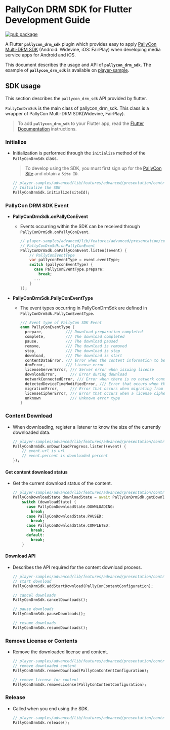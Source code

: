 # **PallyCon DRM SDK** for Flutter Development Guide


[![pub package](https://img.shields.io/badge/puv-1.2.0-orange)](https://pub.dartlang.org/packages/)

A Flutter **`pallycon_drm_sdk`** plugin which provides easy to apply [PallyCon Multi-DRM SDK][1] (Android: Widevine, iOS: FairPlay) when developing media service apps for Android and iOS. 

This document describes the usage and API of **`pallycon_drm_sdk`**.
The example of **`pallycon_drm_sdk`** is available on [player-sample][2].


## **SDK usage**

This section describes the `pallycon_drm_sdk` API provided by flutter.

`PallyConDrmSdk` is the main class of pallycon_drm_sdk.
This class is a wrapper of PallyCon Multi-DRM SDK(Widevine, FairPlay).

> To add **`pallycon_drm_sdk`** to your Flutter app, read the [Flutter Documentation][3] instructions. 


### **Initialize**

- Initialization is performed through the `initialize` method of the `PallyConDrmSdk` class.
  > To develop using the SDK, you must first sign up for the [PallyCon Site][4] and obtain a **`Site ID`**.

  ```dart
  // player-samples/advanced/lib/features/advanced/presentation/controllers/drm_movie_controller.dart
  // Initialize the SDK
  PallyConDrmSdk.initialize(siteId);
  ```

### **PallyCon DRM SDK Event**

- **PallyConDrmSdk.onPallyConEvent**
  - Events occurring within the SDK can be received through `PallyConDrmSdk.onPallyConEvent`.
    ```dart
    // player-samples/advanced/lib/features/advanced/presentation/controllers/drm_movie_controller.dart
    // PallyConDrmSdk.onPallyConEvent
    PallyConDrmSdk.onPallyConEvent.listen((event) {
        // PallyConEventType
        var pallyconEventType = event.eventType;
        switch (pallyconEventType) {
          case PallyConEventType.prepare:
            break;
          ...
        }
    });
    ```

- **PallyConDrmSdk.PallyConEventType**
  - The event types occurring in PallyConDrmSdk are defined in `PallyConDrmSdk.PallyConEventType`.
    ```dart
    /// Event type of PallyCon SDK Event
    enum PallyConEventType {
      prepare,          /// Download preparation completed
      complete,         /// The download completed
      pause,            /// The download paused
      remove,           /// The download is removed
      stop,             /// The download is stop
      download,         /// The download is start
      contentDataError, /// Error when the content information to be downloaded is incorrect
      drmError,         /// License error
      licenseServerError, /// Server error when issuing license
      downloadError,      /// Error during download
      networkConnectedError, /// Error when there is no network connection
      detectedDeviceTimeModifiedError, /// Error that occurs when the time is forcibly manipulated on an Android device
      migrationError,     /// Error that occurs when migrating from SDK
      licenseCipherError, /// Error that occurs when a license cipher from SDK
      unknown             /// Unknown error type
    }
    ```

### **Content Download**

- When downloading, register a listener to know the size of the currently downloaded data.

  ```dart
  // player-samples/advanced/lib/features/advanced/presentation/controllers/drm_movie_controller.dart
  PallyConDrmSdk.onDownloadProgress.listen((event) {
      // event.url is url
      // event.percent is downloaded percent
  });
  ```

#### **Get content download status**

- Get the current download status of the content.

  ```dart
  // player-samples/advanced/lib/features/advanced/presentation/controllers/drm_movie_controller.dart
  PallyConDownloadState downloadState = await PallyConDrmSdk.getDownloadState(PallyConContentConfiguration);
      switch (downloadState) {
        case PallyConDownloadState.DOWNLOADING:
          break;
        case PallyConDownloadState.PAUSED:
          break;
        case PallyConDownloadState.COMPLETED:
          break;
        default:
          break;
      }
  ```

#### **Download API**

- Describes the API required for the content download process.

  ```dart
  // player-samples/advanced/lib/features/advanced/presentation/controllers/drm_movie_controller.dart
  // start download
  PallyConDrmSdk.addStartDownload(PallyConContentConfiguration);

  // cancel downloads
  PallyConDrmSdk.cancelDownloads();

  // pause downloads
  PallyConDrmSdk.pauseDownloads();

  // resume downloads
  PallyConDrmSdk.resumeDownloads();
  ```

### **Remove License or Contents**

- Remove the downloaded license and content.

  ```dart
  // player-samples/advanced/lib/features/advanced/presentation/controllers/drm_movie_controller.dart
  // remove downloaded content
  PallyConDrmSdk.removeDownload(PallyConContentConfiguration);

  // remove license for content
  PallyConDrmSdk.removeLicense(PallyConContentConfiguration);
  ```


### **Release**

- Called when you end using the SDK.

  ```dart
  // player-samples/advanced/lib/features/advanced/presentation/controllers/drm_movie_controller.dart
  PallyConDrmSdk.release();
  ```


[1]: https://pallycon.com/sdk/
[2]: ../../player-samples
[3]: https://docs.flutter.dev/
[4]: https://login.pallycon.com/